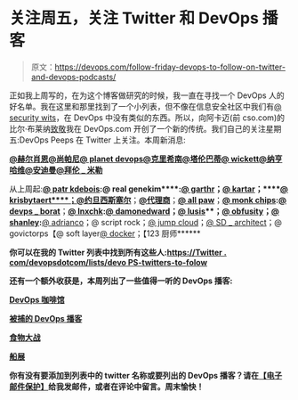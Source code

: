 # 关注周五，关注 Twitter 和 DevOps 播客

> 原文：<https://devops.com/follow-friday-devops-to-follow-on-twitter-and-devops-podcasts/>

正如我上周写的，在为这个博客做研究的时候，我一直在寻找一个 DevOps 人的好名单。我在这里和那里找到了一个小列表，但不像在信息安全社区中我们有[@ security wits](https://www.twitter.com/securitytwits)，在 DevOps 中没有类似的东西。所以，向阿卡迈(前 cso.com)的比尔·布莱纳[致敬](http://blogs.csoonline.com/1288/security_pros_to_follow_on_twitter)我在 DevOps.com 开创了一个新的传统。我们自己的关注星期五:DevOps Peeps 在 Twitter 上关注。本周新消息:

**[@赫尔肖恩](https://www.twitter.com/hullsean)[@尚帕尼](https://www.twitter.com/champagnie)[@ planet devops](https://www.twitter.com/planetdevops)[@克里希南](https://www.twitter.com/krishnan)[@塔伦巴蒂](https://www.twitter.com/tarunbhatti)[@ wickett](https://www.twitter.com/wickett)[@纳亨哈维](https://www.twitter.com/nathenharvey)[@安迪曼](https://www.twitter.com/andimann)[@拜伦 _ 米勒](https://www.twitter.com/byron_miller)**

从上周起:**[@ patr kdebois](https://twitter.com/patrickdebois)****:****@ real genekim****:**[**@ garthr**](https://twitter.com/garethr)**；**[**@ kartar**](https://twitter.com/kartar)**；****[**@ krisbytaert****；**](https://twitter.com/KrisBuytaert)[**@约旦西斯塞尔**](https://twitter.com/jordansissel)**；**[**@代理商**](https://twitter.com/agentdero)**；**[**@ all paw**](https://twitter.com/allspaw)**；**[**@ monk chips**](https://twitter.com/monkchips):[**@ devps _ borat**](https://twitter.com/DEVOPS_BORAT)**；****[**@ lnxchk**](https://twitter.com/lnxchk)**:**[**@ damonedward**](https://twitter.com/damonedwards)**；**[**@ lusis**](https://twitter.com/lusis)**；****[**@ obfusity**](https://twitter.com/obfuscurity)**；**[**@ shanley**](https://twitter.com/shanley)**:**[@ adrianco](https://twitter.com/adrianco)；@ script rock；[@ jump cloud](https://www.twitter.com/jumpcloud)；[@ SD _ architect](https://twitter.com/sd_architect)；@ govictorps【@ soft layer[@ docker](https://www.twitter.com/docker)；【123 厨师******

****你可以在我的 Twitter 列表中找到所有这些人:[https://Twitter . com/devopsdotcom/lists/devo PS-twitters-to-folow](https://twitter.com/devopsdotcom/lists/devops-twitters-to-folow)****

****还有一个额外收获是，本周列出了一些值得一听的 DevOps 播客:****

****[DevOps 咖啡馆](http://www.devopscafe.org)****

****[被捕的 DevOps 播客](http://www.arresteddevops.com/)****

****[食物大战](http://foodfightshow.org/‎)****

****[船展](http://theshipshow.com/)****

****你有没有要添加到列表中的 twitter 名称或要列出的 DevOps 播客？请在[【电子邮件保护】](/cdn-cgi/l/email-protection)给我发邮件，或者在评论中留言。周末愉快！****